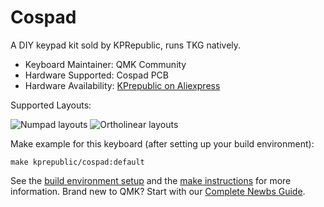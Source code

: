 # Cospad

A DIY keypad kit sold by KPRepublic, runs TKG natively.

* Keyboard Maintainer: QMK Community
* Hardware Supported: Cospad PCB
* Hardware Availability: [KPrepublic on Aliexpress](https://aliexpress.com/item/cospad-Custom-Mechanical-Keyboard-Kit-up-tp-24-keys-Supports-TKG-TOOLS-Underglow-RGB-PCB-20/32818383873.html)

Supported Layouts:

![Numpad layouts](https://i.imgur.com/t03lXJ4.png)
![Ortholinear layouts](https://i.imgur.com/mliUcCc.png)

Make example for this keyboard (after setting up your build environment):

    make kprepublic/cospad:default

See the [build environment setup](https://docs.qmk.fm/#/getting_started_build_tools) and the [make instructions](https://docs.qmk.fm/#/getting_started_make_guide) for more information. Brand new to QMK? Start with our [Complete Newbs Guide](https://docs.qmk.fm/#/newbs).
